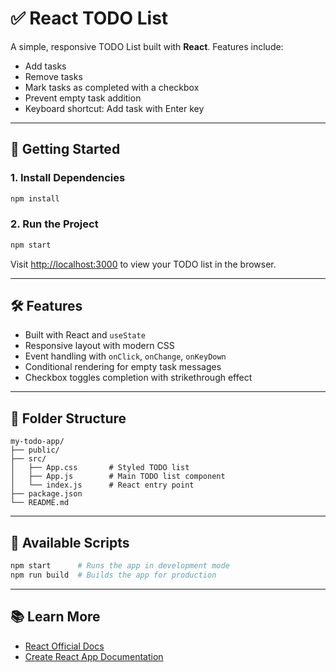 
# ✅ React TODO List

A simple, responsive TODO List built with **React**. Features include:

- Add tasks
- Remove tasks
- Mark tasks as completed with a checkbox
- Prevent empty task addition
- Keyboard shortcut: Add task with Enter key

---

## 🚀 Getting Started

### 1. Install Dependencies

```bash
npm install
```

### 2. Run the Project

```bash
npm start
```

Visit [http://localhost:3000](http://localhost:3000) to view your TODO list in the browser.

---

## 🛠 Features

- Built with React and `useState`
- Responsive layout with modern CSS
- Event handling with `onClick`, `onChange`, `onKeyDown`
- Conditional rendering for empty task messages
- Checkbox toggles completion with strikethrough effect

---

## 📂 Folder Structure

```
my-todo-app/
├── public/
├── src/
│   ├── App.css       # Styled TODO list
│   ├── App.js        # Main TODO list component
│   └── index.js      # React entry point
├── package.json
└── README.md
```

---

## 📜 Available Scripts

```bash
npm start      # Runs the app in development mode
npm run build  # Builds the app for production
```

---

## 📚 Learn More

- [React Official Docs](https://reactjs.org/)
- [Create React App Documentation](https://create-react-app.dev/)
